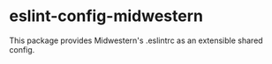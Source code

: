 # eslint-config-midwestern

This package provides Midwestern's .eslintrc as an extensible shared config.
